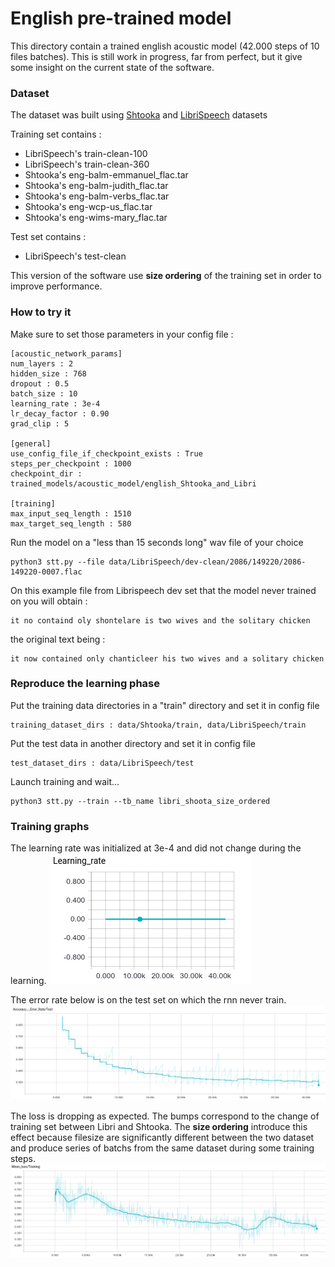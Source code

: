 # English pre-trained model

This directory contain a trained english acoustic model (42.000 steps of 10 files batches).
This is still work in progress, far from perfect, but it give some insight on the current state of the software.

### Dataset

The dataset was built using [Shtooka](http://shtooka.net/) and [LibriSpeech](http://www.openslr.org/12/) datasets

Training set contains :
* LibriSpeech's train-clean-100
* LibriSpeech's train-clean-360
* Shtooka's eng-balm-emmanuel_flac.tar
* Shtooka's eng-balm-judith_flac.tar
* Shtooka's eng-balm-verbs_flac.tar
* Shtooka's eng-wcp-us_flac.tar
* Shtooka's eng-wims-mary_flac.tar

Test set contains :
* LibriSpeech's test-clean

This version of the software use **size ordering** of the training set in order to improve performance. 

### How to try it
Make sure to set those parameters in your config file :

    [acoustic_network_params]
    num_layers : 2
    hidden_size : 768
    dropout : 0.5
    batch_size : 10
    learning_rate : 3e-4
    lr_decay_factor : 0.90
    grad_clip : 5
        
    [general]
    use_config_file_if_checkpoint_exists : True
    steps_per_checkpoint : 1000
    checkpoint_dir : trained_models/acoustic_model/english_Shtooka_and_Libri
        
    [training]
    max_input_seq_length : 1510
    max_target_seq_length : 580


Run the model on a "less than 15 seconds long" wav file of your choice

    python3 stt.py --file data/LibriSpeech/dev-clean/2086/149220/2086-149220-0007.flac

On this example file from Librispeech dev set that the model never trained on you will obtain :

    it no containd oly shontelare is two wives and the solitary chicken

the original text being :

    it now contained only chanticleer his two wives and a solitary chicken

### Reproduce the learning phase
Put the training data directories in a "train" directory and set it in config file

    training_dataset_dirs : data/Shtooka/train, data/LibriSpeech/train

Put the test data in another directory and set it in config file

    test_dataset_dirs : data/LibriSpeech/test

Launch training and wait...

    python3 stt.py --train --tb_name libri_shoota_size_ordered


### Training graphs

The learning rate was initialized at 3e-4 and did not change during the learning.
![Learning rate](learning_rate.png)


The error rate below is on the test set on which the rnn never train.
![Error rate on test set](error_rate_test.png)


The loss is dropping as expected. The bumps correspond to the change of training set between Libri and Shtooka.
The **size ordering** introduce this effect because filesize are significantly different between the two dataset and 
produce series of batchs from the same dataset during some training steps. 
![Loss](loss.png)

